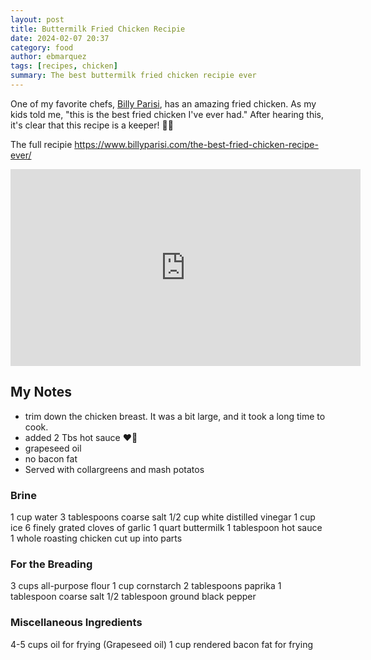 ```yaml
---
layout: post
title: Buttermilk Fried Chicken Recipie
date: 2024-02-07 20:37
category: food
author: ebmarquez
tags: [recipes, chicken]
summary: The best buttermilk fried chicken recipie ever
---
```


One of my favorite chefs, [Billy Parisi](https://www.billyparisi.com/), has an amazing fried chicken. As my kids told me, "this is the best fried chicken I've ever had." After hearing this, it's clear that this recipe is a keeper! 🍗🔥

The full recipie
https://www.billyparisi.com/the-best-fried-chicken-recipe-ever/

<iframe width="560" height="315" src="https://www.youtube.com/embed/QPcG6QgWLqc?si=FR14VWwOR7ExJfis" title="YouTube video player" frameborder="0" allow="accelerometer; autoplay; clipboard-write; encrypted-media; gyroscope; picture-in-picture; web-share" allowfullscreen></iframe>

## My Notes

* trim down the chicken breast. It was a bit large, and it took a long time to cook.
* added 2 Tbs hot sauce ❤️‍🔥
* grapeseed oil
* no bacon fat
* Served with collargreens and mash potatos

### Brine

1 cup water
3 tablespoons coarse salt
1/2 cup white distilled vinegar
1 cup ice
6 finely grated cloves of garlic
1 quart buttermilk
1 tablespoon hot sauce
1 whole roasting chicken cut up into parts

### For the Breading

3 cups all-purpose flour
1 cup cornstarch
2 tablespoons paprika
1 tablespoon coarse salt
1/2 tablespoon ground black pepper

### Miscellaneous Ingredients

4-5 cups oil for frying (Grapeseed oil)
1 cup rendered bacon fat for frying
